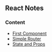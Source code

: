 ## React Notes

### Content

- [First Component](/first_component)
- [Simple Router](/simple_router)
- [State and Props](/state_and_props)
